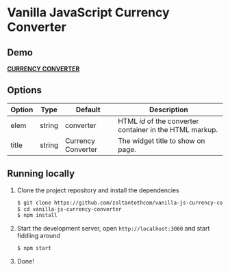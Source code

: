 # Vanilla JavaScript Currency Converter


## Demo

[**CURRENCY CONVERTER**](https://zoltantothcom.github.io/vanilla-js-currency-converter/)


## Options

Option | Type | Default | Description
------ | ---- | ------- | -----------
elem | string | converter | HTML _id_ of the converter container in the HTML markup.
title | string | Currency Converter | The widget title to show on page.


## Running locally

1. Clone the project repository and install the dependencies

    ```sh
    $ git clone https://github.com/zoltantothcom/vanilla-js-currency-converter.git
    $ cd vanilla-js-currency-converter
    $ npm install
    ```

2. Start the development server, open `http://localhost:3000` and start fiddling around

    ```sh
    $ npm start
    ```

3. Done!
